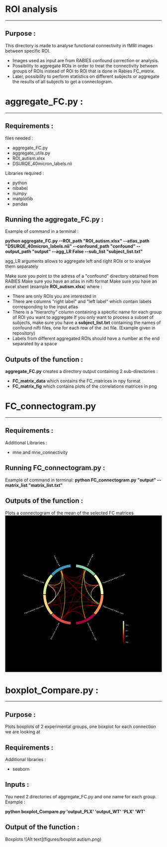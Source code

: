 # ROI analysis

---

## Purpose : 
This directory is made to analyse functional connectivity in fMRI images between specific ROI.
* Images used as input are from RABIES confound correction or analysis. 
* Possibility to aggregate ROIs in order to treat the connectivity between groups of ROIs instead of ROI to ROI that is done in Rabies FC_matrix.
* Later, possibility to perform statistics on different subjects or aggregate the results of all subjects to get a connectogram.

# aggregate_FC.py : 

---

## Requirements : 

files needed : 

* aggregate_FC.py
* aggregate_utils.py
* ROI_autism.xlsx
* DSURQE_40micron_labels.nii

Libraries required : 

* python
* nibabel
* numpy
* matplotlib
* pandas

## Running the aggregate_FC.py : 

Example of command in a terminal : 

__python aggregate_FC.py --ROI_path "ROI_autism.xlsx" --atlas_path "DSURQE_40micron_labels.nii" --confound_path "confound" --output_path "output" --agg_LR False --sub_list "subject_list.txt"__

agg_LR arguments allows to aggregate left and right ROIs or to analyse them separately

Make sure you point to the adress of a "confound" directory obtained from RABIES
Make sure you have an atlas in nifti format
Make sure you have an excel sheet (example __ROI_autism.xlsx__) where : 
* There are only ROIs you are interested in
* There are columns "right label" and "left label" which contain labels corresponding to the input atlas
* There is a "hierarchy" column containing a specific name for each group of ROI you want to aggregate
If you only want to process a subset of subjects, make sure you have a __subject_list.txt__ containing the names of confound nifti files, one for each row of the .txt file. (Example given in repository)
* Labels from different aggregated ROIs should have a number at the end separated by a space

## Outputs of the function : 

__aggregate_FC.py__ creates a directory output containing 2 sub-directories : 
* __FC_matrix_data__ which contains the FC_matrices in npy format
* __FC_matrix_fig__ which contains plots of the correlations matrices in png


# FC_connectogram.py

---

## Requirements :

Additional Libraries : 
* mne and mne_connectivity

## Running FC_connectogram.py : 

Example of command in terminal:
__python FC_connectogram.py "output" --matrix_list "matrix_list.txt"__


## Outputs of the function : 
Plots a connectogram of the mean of the selected FC matrices
![Alt text](figures/connectogram.png)


# boxplot_Compare.py : 

---

## Purpose : 
Plots boxplots of 2 experimental groups, one boxplot for each connection we are looking at

## Requirements : 

Additional libraries :
* seaborn

## Inputs : 

You need 2 directories of aggregate_FC.py and one name for each group. Example : 

__python boxplot_Compare.py 'output_PLX' 'output_WT' 'PLX' 'WT'__

## Output of the function : 
Boxplots
![Alt text](figures/boxplot autism.png)
